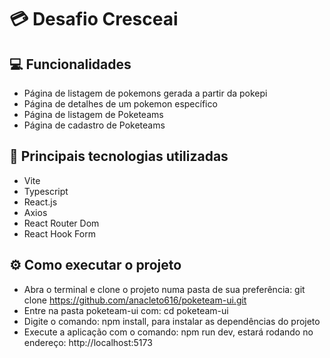# 💳 Desafio Cresceai

## 💻 Funcionalidades

- Página de listagem de pokemons gerada a partir da pokepi
- Página de detalhes de um pokemon específico
- Página de listagem de Poketeams
- Página de cadastro de Poketeams

## 🚀 Principais tecnologias utilizadas

- Vite
- Typescript
- React.js
- Axios
- React Router Dom
- React Hook Form

## ⚙️ Como executar o projeto

- Abra o terminal e clone o projeto numa pasta de sua preferência: git clone https://github.com/anacleto616/poketeam-ui.git
- Entre na pasta poketeam-ui com: cd poketeam-ui
- Digite o comando: npm install, para instalar as dependências do projeto
- Execute a aplicação com o comando: npm run dev, estará rodando no endereço: http://localhost:5173
